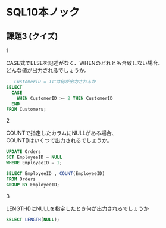 # SQL10本ノック

## 課題3 (クイズ)

1

CASE式でELSEを記述がなく、WHENのどれとも合致しない場合、  
どんな値が出力されるでしょうか。

``` sql
-- CustomerID = 1には何が出力されるか
SELECT 
  CASE 
    WHEN CustomerID >= 2 THEN CustomerID 
  END 
FROM Customers;
```

2

COUNTで指定したカラムにNULLがある場合、  
COUNT()はいくつで出力されるでしょうか。

``` sql
UPDATE Orders 
SET EmployeeID = NULL 
WHERE EmployeeID = 1;
```

``` sql
SELECT EmployeeID , COUNT(EmployeeID) 
FROM Orders 
GROUP BY EmployeeID;
```

3

LENGTH()にNULLを指定したとき何が出力されるでしょうか

``` sql
SELECT LENGTH(NULL);
```
